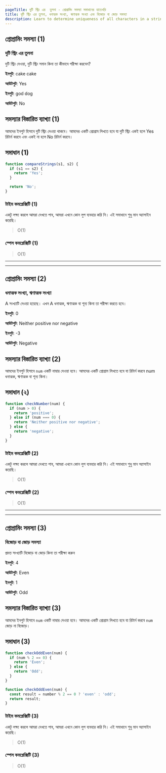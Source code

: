 ```yaml
---
pageTitle: দুটি স্ট্রিং এর  তুলনা - প্রোগ্রামিং সমস্যা সমাধানের হাতেখড়ি
title: দুটি স্ট্রিং এর তুলনা, ধনাত্মক সংখ্যা, ঋণাত্মক সংখ্যা এবং বিজোড় বা জোড় সমস্যা
description: Learn to determine uniqueness of all characters in a string.
---
```


## প্রোগ্রামিং সমস্যা (1)

### দুটি স্ট্রিং এর তুলনা

দুটি স্ট্রিং দেওয়া, দুটি স্ট্রিং সমান কিনা তা কীভাবে পরীক্ষা করবেন?

**ইনপুট**: cake cake

**আউটপুট**: Yes

**ইনপুট**: god dog

**আউটপুট**: No

## সমস্যার বিস্তারিত ব্যাখ্যা (1)

আমদের ইনপুট হিসাবে দুটি স্ট্রিং দেওয়া থাকবে। আমদের একটি প্রোগ্রাম লিখতে হবে যা দুটি স্ট্রিং একই হলে Yes রিটার্ন করবে এবং একই না হলে No রিটার্ন করবে।

## সমাধান (1)

```js
function compareStrings(s1, s2) {
  if (s1 == s2) {
    return 'Yes';
  }

  return 'No';
}
```

### টাইম কমপ্লেক্সিটি (1)

একটু লক্ষ্য করলে আমরা দেখতে পাব, আমরা এখনে কোন লুপ ব্যবহার করি নি। এই সমাধানে শুধু মান অ্যাসাইন করেছি।

> O(1)

### স্পেস কমপ্লেক্সিটি (1)

> O(1)

---

---

## প্রোগ্রামিং সমস্যা (2)

### ধনাত্মক সংখ্যা, ঋণাত্মক সংখ্যা

A সংখ্যাটি দেওয়া হয়েছে। এখন A ধনাত্মক, ঋণাত্মক বা শূন্য কিনা তা পরীক্ষা করতে হবে।

**ইনপুট**: 0

**আউটপুট**: Neither positive nor negative

**ইনপুট**: -3

**আউটপুট**: Negative

## সমস্যার বিস্তারিত ব্যাখ্যা (2)

আমদের ইনপুট হিসাবে `num` একটি নাম্বার দেওয়া হবে। আমদের একটি প্রোগ্রাম লিখতে হবে যা রিটার্ন করবে num ধনাত্মক, ঋণাত্মক বা শূন্য কিনা।

## সমাধান (২)

```js
function checkNumber(num) {
  if (num > 0) {
    return 'positive';
  } else if (num === 0) {
    return 'Neither positive nor negative';
  } else {
    return 'negative';
  }
}
```

### টাইম কমপ্লেক্সিটি (2)

একটু লক্ষ্য করলে আমরা দেখতে পাব, আমরা এখনে কোন লুপ ব্যবহার করি নি। এই সমাধানে শুধু মান অ্যাসাইন করেছি।

> O(1)

### স্পেস কমপ্লেক্সিটি (2)

> O(1)

---

---

## প্রোগ্রামিং সমস্যা (3)

### বিজোড় বা জোড় সমস্যা

প্রদত্ত সংখ্যাটি বিজোড় বা জোড় কিনা তা পরীক্ষা করুন

**ইনপুট**: 4

**আউটপুট**: Even

**ইনপুট**: 1

**আউটপুট**: Odd

## সমস্যার বিস্তারিত ব্যাখ্যা (3)

আমদের ইনপুট হিসাবে `num` একটি নাম্বার দেওয়া হবে। আমদের একটি প্রোগ্রাম লিখতে হবে যা রিটার্ন করবে `num` জোড় না বিজোড়।

## সমাধান (3)

```js
function checkOddEven(num) {
  if (num % 2 == 0) {
    return 'Even';
  } else {
    return 'Odd';
  }
}
```

```js
function checkOddEven(num) {
  const result = number % 2 == 0 ? 'even' : 'odd';
  return result;
}
```

### টাইম কমপ্লেক্সিটি (3)

একটু লক্ষ্য করলে আমরা দেখতে পাব, আমরা এখনে কোন লুপ ব্যবহার করি নি। এই সমাধানে শুধু মান অ্যাসাইন করেছি।

> O(1)

### স্পেস কমপ্লেক্সিটি (3)

> O(1)
